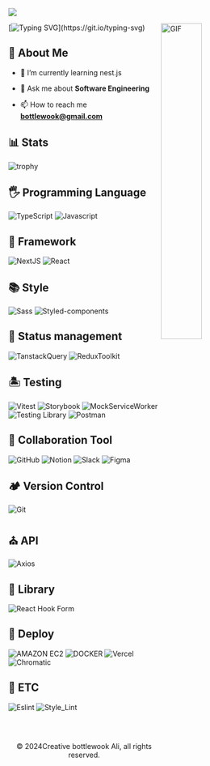 ![](https://komarev.com/ghpvc/?username=bottlewook)


<img align="right" alt="GIF" height=40% width=40%  src="https://thumbs.gfycat.com/EvilNextDevilfish-small.gif" />

[![Typing SVG](https://readme-typing-svg.demolab.com?font=Fira+Code&size=24&pause=1000&width=435&lines=Hello+I'am+bottlewook;Welcome+to+my+Github!)](https://git.io/typing-svg)

## 🚀 About Me

- 🌱 I’m currently learning nest.js

- 💬 Ask me about **Software Engineering**

- 📫 How to reach me **bottlewook@gmail.com**

## 📊 Stats

![trophy](https://github-readme-stats.vercel.app/api?username=bottlewook&theme=blue-green)

## 🖐️ Programming Language<br />
![TypeScript](https://img.shields.io/badge/typescript-007ACC?style=for-the-badge&logo=typescript&logoColor=white)
![Javascript](https://img.shields.io/badge/JavaScript-323330?style=for-the-badge&logo=javascript&logoColor=F7DF1E)

## 🍺 Framework<br />
![NextJS](https://img.shields.io/badge/next.js-000000?style=for-the-badge&logo=nextdotjs&logoColor=white)
![React](https://img.shields.io/badge/React-20232A?style=for-the-badge&logo=react&logoColor=61DAFB)

## 📚 Style<br />
![Sass](https://img.shields.io/badge/sass-CC6699?style=for-the-badge&logo=sass&logoColor=white)
![Styled-components](https://img.shields.io/badge/styled_components-DB7093?style=for-the-badge&logo=styledcomponents&logoColor=white)

## 🚀 Status management<br />
![TanstackQuery](https://img.shields.io/badge/tanstack_query-FF4154?style=for-the-badge&logo=reactquery&logoColor=white)
![ReduxToolkit](https://img.shields.io/badge/redux_toolkit-764ABC?style=for-the-badge&logo=redux&logoColor=white)

## 🏝️ Testing<br />
![Vitest](https://img.shields.io/badge/vitest-6E9F18?style=for-the-badge&logo=vitest&logoColor=white)
![Storybook](https://img.shields.io/badge/storybook-FF4785?style=for-the-badge&logo=storybook&logoColor=white)
![MockServiceWorker](https://img.shields.io/badge/mock_service_worker-FF6A33?style=for-the-badge&logo=mockserviceworker&logoColor=white)
![Testing Library](https://img.shields.io/badge/testing_library-E33332?style=for-the-badge&logo=testinglibrary&logoColor=white)
![Postman](https://img.shields.io/badge/postman-FF6C37.svg?style=for-the-badge&logo=postman&logoColor=white)

## 🚦 Collaboration  Tool<br />
![GitHub](https://img.shields.io/badge/github-%23121011.svg?style=for-the-badge&logo=github&logoColor=white)
![Notion](https://img.shields.io/badge/notion-000000?style=for-the-badge&logo=notion&logoColor=white)
![Slack](https://img.shields.io/badge/slack-4A154B?style=for-the-badge&logo=slack&logoColor=white)
![Figma](https://img.shields.io/badge/figma-%23F24E1E.svg?style=for-the-badge&logo=figma&logoColor=white)

## 🏕️ Version Control<br />
![Git](https://img.shields.io/badge/git-%23F05033.svg?style=for-the-badge&logo=git&logoColor=white)

## ⛪️ API<br />
![Axios](https://img.shields.io/badge/axios-5A29E4?style=for-the-badge&logo=axios&logoColor=white)

## 📒 Library<br />
![React Hook Form](https://img.shields.io/badge/react_hook_form-EC5990?style=for-the-badge&logo=reacthookform&logoColor=white)

## 📍 Deploy<br>
![AMAZON EC2](https://img.shields.io/badge/AMAZON_EC2-FF9900?style=for-the-badge&logo=amazonec2&logoColor=white)
![DOCKER](https://img.shields.io/badge/Docker-2496ED?style=for-the-badge&logo=docker&logoColor=white)
![Vercel](https://img.shields.io/badge/Vercel-000000?style=for-the-badge&logo=vercel&logoColor=white)
![Chromatic](https://img.shields.io/badge/chromatic-FC521F?style=for-the-badge&logo=chromatic&logoColor=white)

## 🦠 ETC<br />
![Eslint](https://img.shields.io/badge/eslint-3A33D1?style=for-the-badge&logo=eslint&logoColor=white)
![Style_Lint](https://img.shields.io/badge/style_lint-263238?style=for-the-badge&logo=stylelint&logoColor=white)

<br />


##
<p align="center"> © 2024Creative bottlewook Ali, all rights reserved. </p>
